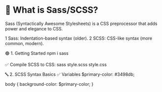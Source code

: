 # 🧠 What is Sass/SCSS?
Sass (Syntactically Awesome Stylesheets) is a CSS preprocessor that adds power and elegance to CSS.

1 Sass: Indentation-based syntax (older).
2 SCSS: CSS-like syntax (more common, modern).

🟢 1. Getting Started
npm i sass

✅ Compile SCSS to CSS:
sass style.scss style.css

🔤 2. SCSS Syntax Basics
✅ Variables
$primary-color: #3498db;

body {
  background-color: $primary-color;
}
